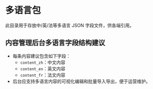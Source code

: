 # 多语言包

此目录用于存放中/英/法等多语言 JSON 字段文件，供各端引用。

## 内容管理后台多语言字段结构建议

- 每条内容建议包含如下字段：
  - `content_zh`：中文内容
  - `content_en`：英文内容
  - `content_fr`：法文内容
- 后台应支持多语言内容的可视化编辑和批量导入导出，便于运营维护。 
